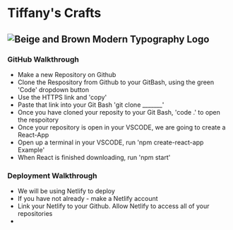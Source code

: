 # Tiffany's Crafts

## ![Beige and Brown Modern Typography Logo](https://user-images.githubusercontent.com/62733242/156652256-7be384a4-b324-41db-b53a-44190bc5bc7d.png)

### GitHub Walkthrough
- Make a new Repository on Github
- Clone the Respository from Github to your GitBash, using the green 'Code' dropdown button
- Use the HTTPS link and 'copy'
- Paste that link into your Git Bash 'git clone _______'
- Once you have cloned your reposity to your Git Bash, 'code .' to open the respoitory
- Once your repository is open in your VSCODE, we are going to create a React-App
- Open up a terminal in your VSCODE, run 'npm create-react-app Example'
- When React is finished downloading, run 'npm start'

### Deployment Walkthrough
- We will be using Netlify to deploy 
- If you have not already - make a Netlify account
- Link your Netlify to your Github. Allow Netlify to access all of your repositories
- 
